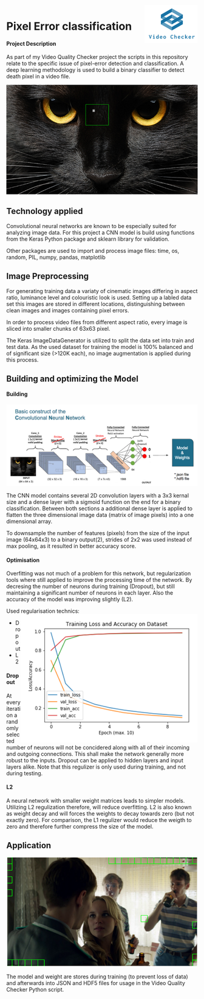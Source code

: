 <img align="right" width="140" height="100" src="https://raw.githubusercontent.com/quosi/pixel_error_classifier/master/logo.png">

# Pixel Error classification
#### Project Description ####

As part of my Video Quality Checker project the scripts in this repository relate to the specific issue of pixel-error detection and classification. A deep learning methodology is used to build a binary classifier to detect death pixel in a video file. 

![Pixel error cat](https://raw.githubusercontent.com/quosi/pixel_error_classifier/master/pixel-error-cat.png)

## Technology applied
Convolutional neural networks are known to be especially suited for analyzing image data. For this project a CNN model is build using functions from the Keras Python package and sklearn library for validation.

Other packages are used to import and process image files: time, os, random, PIL, numpy, pandas, matplotlib

## Image Preprocessing
For generating training data a variaty of cinematic images differing in aspect ratio, luminance level and colouristic look is used. Setting up a labled data set this images are stored in different locations, distinguishing between clean images and images containing pixel errors. 

In order to process video files from different aspect ratio, every image is sliced into smaller chunks of 63x63 pixel.

The Keras ImageDataGenerator is utilized to split the data set into train and test data. As the used dataset for training the model is 100% balanced and of significant size (>120K each), no image augmentation is applied during this process. 

## Building and optimizing the Model
#### Building ####

![CNN structure](https://raw.githubusercontent.com/quosi/pixel_error_classifier/master/cnn_structure.png)

The CNN model contains several 2D convolution layers with a 3x3 kernal size and a dense layer with a sigmoid function on the end for a binary classification. Between both sections a additional dense layer is applied to flatten the three dimensional image data (matrix of image pixels) into a one dimensional array.

To downsample the number of features (pixels) from the size of the input image (64x64x3) to a binary output(2), strides of 2x2 was used instead of max pooling, as it resulted in better accuracy score.

#### Optimisation ####
Overfitting was not much of a problem for this network, but regularization tools where still applied to improve the processing time of the network. By decresing the number of neurons during training (Dropout), but still maintaining a significant number of neurons in each layer. Also the accuracy of the model was improving slightly (L2).

Used regularisation technics:
<img align="right" src="https://raw.githubusercontent.com/quosi/pixel_error_classifier/master/training_score.png">
* Dropout
* L2

#### Dropout ####
At every iteration a randomly selected number of neurons will not be concidered along with all of their incoming and outgoing connections. This shall make the network generally more robust to the inputs. Dropout can be applied to hidden layers and input layers alike. Note that this regulizer is only used during training, and not during testing.

#### L2 ####
A neural network with smaller weight matrices leads to simpler models. Utilizing L2 regulization therefore, will reduce overfitting. L2 is also known as weight decay and will forces the weights to decay towards zero (but not exactly zero). For comparison, the L1 regulizer would reduce the weigth to zero and therefore further compress the size of the model.

## Application

![Result](https://raw.githubusercontent.com/quosi/pixel_error_classifier/master/error_classification.png)

The model and weight are stores during training (to prevent loss of data) and afterwards into JSON and HDF5 files for usage in the Video Quality Checker Python script.

